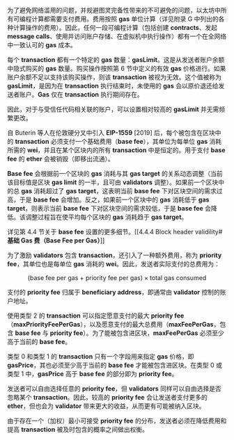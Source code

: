 
为了避免网络滥用的问题，并规避图灵完备性带来的不可避免的问题，以太坊中所有可编程计算都需要支付费用。费用按照 **gas** 单位计算（详见附录 G 中列出的各种计算操作的费用）。因此，任何一段可编程计算（包括创建 **contracts**、发起 **message calls**、使用并访问账户存储、在虚拟机中执行操作）都有一个在全网络中一致认可的 **gas** 成本。

每个 **transaction** 都有一个特定的 **gas** 数量：**gasLimit**。这是从发送者账户余额中隐式购买的 **gas** 数量。购买操作按照第 6 节中定义的有效 **gas** 价格进行。如果账户余额不足以支持该购买操作，则该 **transaction** 被视为无效。这个值被称为 **gasLimit**，是因为在 **transaction** 执行结束时，未使用的 **gas** 会以原价退还给发送者账户。**Gas** 仅在 **transaction** 执行期间存在。

因此，对于与受信任代码相关联的账户，可以设置相对较高的 **gasLimit** 并无需频繁更改。

自 Buterin 等人在伦敦硬分叉中引入 **EIP-1559** [2019] 后，每个被包含在区块中的 **transaction** 必须支付一个基础费用（**base fee**），其单位为每单位 **gas** 消耗所需的 **wei**，并且在某个区块内的所有 **transaction** 中是恒定的。用于支付 **base fee** 的 **ether** 会被销毁（即移出流通）。

**Base fee** 会根据前一个区块的 **gas** 消耗与其 **gas target** 的关系动态调整（当前该目标值是区块 **gas limit** 的一半，且可由 **validators** 调整）。如果前一个区块中的总 **gas** 消耗超过了 **gas target**，这表明当前 **base fee** 下对区块空间的需求过高，于是 **base fee** 会增加。反之，如果前一个区块中的 **gas** 消耗低于 **gas target**，则表示当前 **base fee** 下对区块空间的需求较低，于是 **base fee** 会降低。该调整过程旨在使平均每个区块的 **gas** 消耗趋于 **gas target**。

详见第 4.4 节关于 **base fee** 设置的更多细节。[[4.4.4 Block header validility#**基础 Gas 费（Base Fee per Gas）**]]

为了激励 **validators** 包含 **transaction**，还引入了一种额外费用，称为 **priority fee**，其单位也是每单位 **gas** 消耗的 **wei**。因此，发送者实际支付的总费用为：

$$
\text{(base fee per gas + priority fee per gas)} \times \text{total gas consumed}
$$

支付的 **priority fee** 归属于 **beneficiary address**，即通常由 **validator** 控制的账户地址。

使用类型 2 的 **transaction** 可以指定愿意支付的最大 **priority fee**（**maxPriorityFeePerGas**），以及愿意支付的最大总费用（**maxFeePerGas**，包含 **base fee** 与 **priority fee**）。为了能被包含进区块，**maxFeePerGas** 必须至少高于当前的 **base fee**。

类型 0 和类型 1 的 **transaction** 只有一个字段用来指定 **gas** 价格，即 **gasPrice**，其也必须至少高于当前的 **base fee** 才能被包含进区块。在类型 0 或类型 1 中，**gasPrice** 高于 **base fee** 的部分即为 **priority fee**。

发送者可以自由选择任意的 **priority fee**，但 **validators** 同样可以自由选择是否忽略某个 **transaction**。因此，较高的 **priority fee** 会让发送者支付更多的 **ether**，但也会为 **validator** 带来更大的收益，从而更有可能被纳入区块。

由于存在一个（加权）最小可接受 **priority fee** 的分布，发送者必须在降低费用和提高 **transaction** 被及时包含的概率之间做出权衡。